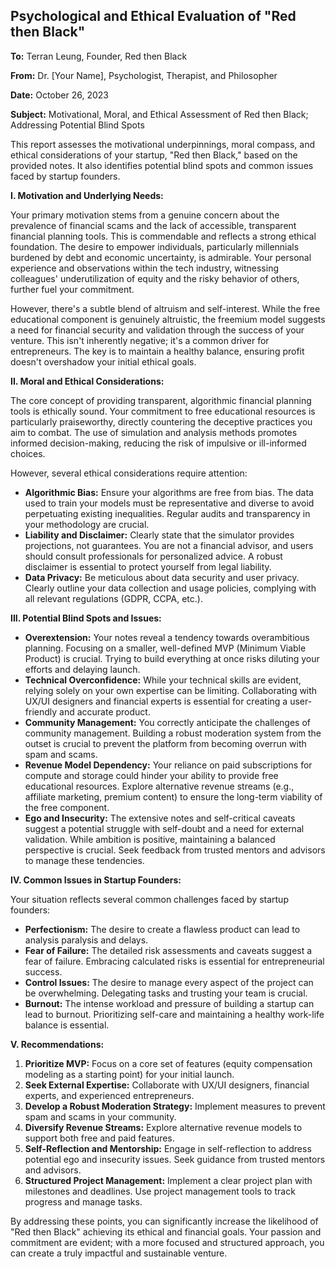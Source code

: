## Psychological and Ethical Evaluation of "Red then Black"

**To:** Terran Leung, Founder, Red then Black

**From:** Dr. [Your Name], Psychologist, Therapist, and Philosopher

**Date:** October 26, 2023

**Subject:**  Motivational, Moral, and Ethical Assessment of Red then Black; Addressing Potential Blind Spots

This report assesses the motivational underpinnings, moral compass, and ethical considerations of your startup, "Red then Black," based on the provided notes.  It also identifies potential blind spots and common issues faced by startup founders.

**I. Motivation and Underlying Needs:**

Your primary motivation stems from a genuine concern about the prevalence of financial scams and the lack of accessible, transparent financial planning tools. This is commendable and reflects a strong ethical foundation.  The desire to empower individuals, particularly millennials burdened by debt and economic uncertainty, is admirable.  Your personal experience and observations within the tech industry, witnessing colleagues' underutilization of equity and the risky behavior of others, further fuel your commitment.

However, there's a subtle blend of altruism and self-interest.  While the free educational component is genuinely altruistic, the freemium model suggests a need for financial security and validation through the success of your venture. This isn't inherently negative; it's a common driver for entrepreneurs.  The key is to maintain a healthy balance, ensuring profit doesn't overshadow your initial ethical goals.

**II. Moral and Ethical Considerations:**

The core concept of providing transparent, algorithmic financial planning tools is ethically sound.  Your commitment to free educational resources is particularly praiseworthy, directly countering the deceptive practices you aim to combat.  The use of simulation and analysis methods promotes informed decision-making, reducing the risk of impulsive or ill-informed choices.

However, several ethical considerations require attention:

* **Algorithmic Bias:**  Ensure your algorithms are free from bias.  The data used to train your models must be representative and diverse to avoid perpetuating existing inequalities.  Regular audits and transparency in your methodology are crucial.
* **Liability and Disclaimer:**  Clearly state that the simulator provides projections, not guarantees.  You are not a financial advisor, and users should consult professionals for personalized advice.  A robust disclaimer is essential to protect yourself from legal liability.
* **Data Privacy:**  Be meticulous about data security and user privacy.  Clearly outline your data collection and usage policies, complying with all relevant regulations (GDPR, CCPA, etc.).

**III. Potential Blind Spots and Issues:**

* **Overextension:**  Your notes reveal a tendency towards overambitious planning.  Focusing on a smaller, well-defined MVP (Minimum Viable Product) is crucial.  Trying to build everything at once risks diluting your efforts and delaying launch.
* **Technical Overconfidence:**  While your technical skills are evident, relying solely on your own expertise can be limiting.  Collaborating with UX/UI designers and financial experts is essential for creating a user-friendly and accurate product.
* **Community Management:**  You correctly anticipate the challenges of community management.  Building a robust moderation system from the outset is crucial to prevent the platform from becoming overrun with spam and scams.
* **Revenue Model Dependency:**  Your reliance on paid subscriptions for compute and storage could hinder your ability to provide free educational resources.  Explore alternative revenue streams (e.g., affiliate marketing, premium content) to ensure the long-term viability of the free component.
* **Ego and Insecurity:** The extensive notes and self-critical caveats suggest a potential struggle with self-doubt and a need for external validation.  While ambition is positive, maintaining a balanced perspective is crucial.  Seek feedback from trusted mentors and advisors to manage these tendencies.

**IV. Common Issues in Startup Founders:**

Your situation reflects several common challenges faced by startup founders:

* **Perfectionism:**  The desire to create a flawless product can lead to analysis paralysis and delays.
* **Fear of Failure:**  The detailed risk assessments and caveats suggest a fear of failure.  Embracing calculated risks is essential for entrepreneurial success.
* **Control Issues:**  The desire to manage every aspect of the project can be overwhelming.  Delegating tasks and trusting your team is crucial.
* **Burnout:**  The intense workload and pressure of building a startup can lead to burnout.  Prioritizing self-care and maintaining a healthy work-life balance is essential.

**V. Recommendations:**

1. **Prioritize MVP:**  Focus on a core set of features (equity compensation modeling as a starting point) for your initial launch.
2. **Seek External Expertise:**  Collaborate with UX/UI designers, financial experts, and experienced entrepreneurs.
3. **Develop a Robust Moderation Strategy:**  Implement measures to prevent spam and scams in your community.
4. **Diversify Revenue Streams:**  Explore alternative revenue models to support both free and paid features.
5. **Self-Reflection and Mentorship:**  Engage in self-reflection to address potential ego and insecurity issues.  Seek guidance from trusted mentors and advisors.
6. **Structured Project Management:**  Implement a clear project plan with milestones and deadlines.  Use project management tools to track progress and manage tasks.

By addressing these points, you can significantly increase the likelihood of "Red then Black" achieving its ethical and financial goals.  Your passion and commitment are evident; with a more focused and structured approach, you can create a truly impactful and sustainable venture.

